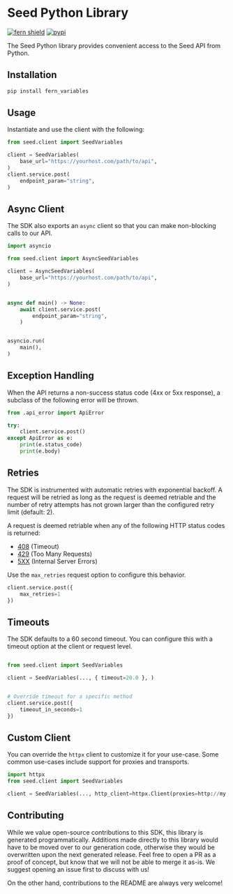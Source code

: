 # Seed Python Library

[![fern shield](https://img.shields.io/badge/%F0%9F%8C%BF-SDK%20generated%20by%20Fern-brightgreen)](https://github.com/fern-api/fern)
[![pypi](https://img.shields.io/pypi/v/fern_variables)](https://pypi.python.org/pypi/fern_variables)

The Seed Python library provides convenient access to the Seed API from Python.

## Installation

```sh
pip install fern_variables
```

## Usage

Instantiate and use the client with the following:

```python
from seed.client import SeedVariables

client = SeedVariables(
    base_url="https://yourhost.com/path/to/api",
)
client.service.post(
    endpoint_param="string",
)
```

## Async Client

The SDK also exports an `async` client so that you can make non-blocking calls to our API.

```python
import asyncio

from seed.client import AsyncSeedVariables

client = AsyncSeedVariables(
    base_url="https://yourhost.com/path/to/api",
)


async def main() -> None:
    await client.service.post(
        endpoint_param="string",
    )


asyncio.run(
    main(),
)
```

## Exception Handling

When the API returns a non-success status code (4xx or 5xx response), a subclass of the following error
will be thrown.

```python
from .api_error import ApiError

try:
    client.service.post()
except ApiError as e:
    print(e.status_code)
    print(e.body)
```

## Retries

The SDK is instrumented with automatic retries with exponential backoff. A request will be retried as long
as the request is deemed retriable and the number of retry attempts has not grown larger than the configured
retry limit (default: 2).

A request is deemed retriable when any of the following HTTP status codes is returned:

- [408](https://developer.mozilla.org/en-US/docs/Web/HTTP/Status/408) (Timeout)
- [429](https://developer.mozilla.org/en-US/docs/Web/HTTP/Status/429) (Too Many Requests)
- [5XX](https://developer.mozilla.org/en-US/docs/Web/HTTP/Status/500) (Internal Server Errors)

Use the `max_retries` request option to configure this behavior.

```python
client.service.post({
    max_retries=1
})
```

## Timeouts

The SDK defaults to a 60 second timeout. You can configure this with a timeout option at the client or request level.

```python

from seed.client import SeedVariables

client = SeedVariables(..., { timeout=20.0 }, )


# Override timeout for a specific method
client.service.post({
    timeout_in_seconds=1
})
```

## Custom Client

You can override the `httpx` client to customize it for your use-case. Some common use-cases include support for proxies
and transports.
```python
import httpx
from seed.client import SeedVariables

client = SeedVariables(..., http_client=httpx.Client(proxies=http://my.test.proxy.example.com, transport=httpx.HTTPTransport(local_address="0.0.0.0"), ), )
```

## Contributing

While we value open-source contributions to this SDK, this library is generated programmatically.
Additions made directly to this library would have to be moved over to our generation code,
otherwise they would be overwritten upon the next generated release. Feel free to open a PR as
a proof of concept, but know that we will not be able to merge it as-is. We suggest opening
an issue first to discuss with us!

On the other hand, contributions to the README are always very welcome!
